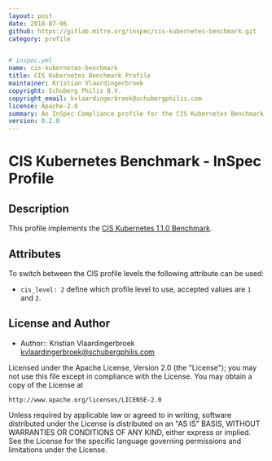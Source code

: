 ```yaml
---
layout: post
date: 2018-07-06
github: https://gitlab.mitre.org/inspec/cis-kubernetes-benchmark.git
category: profile


# inspec.yml
name: cis-kubernetes-benchmark
title: CIS Kubernetes Benchmark Profile
maintainer: Kristian Vlaardingerbroek
copyright: Schuberg Philis B.V.
copyright_email: kvlaardingerbroek@schubergphilis.com
license: Apache-2.0
summary: An InSpec Compliance profile for the CIS Kubernetes Benchmark
version: 0.2.0
---
```


# CIS Kubernetes Benchmark - InSpec Profile

## Description
This profile implements the [CIS Kubernetes 1.1.0 Benchmark](https://www.cisecurity.org/benchmark/kubernetes/).

## Attributes

To switch between the CIS profile levels the following attribute can be used:

  * `cis_level: 2`
    define which profile level to use, accepted values are `1` and `2`.

## License and Author

* Author:: Kristian Vlaardingerbroek <kvlaardingerbroek@schubergphilis.com>

Licensed under the Apache License, Version 2.0 (the "License");
you may not use this file except in compliance with the License.
You may obtain a copy of the License at

    http://www.apache.org/licenses/LICENSE-2.0

Unless required by applicable law or agreed to in writing, software
distributed under the License is distributed on an "AS IS" BASIS,
WITHOUT WARRANTIES OR CONDITIONS OF ANY KIND, either express or implied.
See the License for the specific language governing permissions and
limitations under the License.
